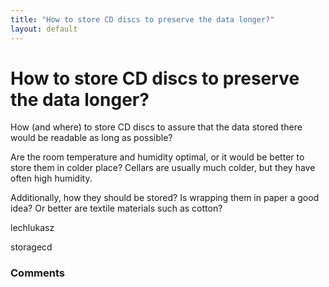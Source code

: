 ```yaml
---
title: "How to store CD discs to preserve the data longer?"
layout: default
---
```

How to store CD discs to preserve the data longer?
=====================
How (and where) to store CD discs to assure that the data stored there
would be readable as long as possible?

Are the room temperature and humidity optimal, or it would be better to
store them in colder place? Cellars are usually much colder, but they
have often high humidity.

Additionally, how they should be stored? Is wrapping them in paper a
good idea? Or better are textile materials such as cotton?

lechlukasz

<div class="tags"><span class="tag">storage</span><span class="tag">cd</span></div>

### Comments ###


